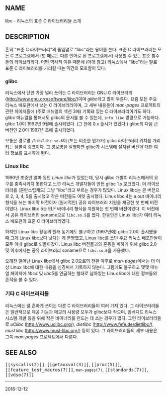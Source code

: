 ## NAME

libc - 리눅스의 표준 C 라이브러리들 소개

## DESCRIPTION

흔히 "표준 C 라이브러리"의 줄임말로 "libc"라는 용어를 쓴다. 표준 C 라이브러리는 모든 C 프로그램에서 (또 때로는 다른 언어로 된 프로그램에서) 사용할 수 있는 표준 함수들의 라이브러리다. 어떤 역사적 이유 때문에 (아래 참고) 리눅스에서 "libc"라는 말로 표준 C 라이브러리를 가리킬 때는 약간의 모호함이 있다.

### glibc

리눅스에서 단연 가장 널리 쓰이는 C 라이브러리는 GNU C 라이브러리(http://www.gnu.org/software/libc/)이며 *glibc*라고 많이 부른다. 요즘 모든 주요 리눅스 배포판에서 쓰는 C 라이브러리이며, 그 세부 내용들이 *man-pages* 프로젝트의 관련 페이지들에 (주로 매뉴얼의 섹션 3에) 기록돼 있는 C 라이브러리이기도 하다. glibc 매뉴얼을 통해서도 glibc의 문서를 볼 수 있는데, `info libc` 명령으로 가능하다. glibc 1.0이 1992년 9월에 출시되었다. (그 전에 0.x 출시가 있었다.) glibc의 다음 큰 버전인 2.0이 1997년 초에 출시되었다.

보통은 경로명 `/lib/libc.so.6`이 (또는 비슷한 뭔가가) glibc 라이브러리 위치를 가리키는 심볼릭 링크이다. 그 경로명을 실행하면 glibc가 시스템에 설치된 버전에 대한 여러 정보를 표시하게 된다.

### Linux libc

1990년 초중반 얼마 동안 *Linux libc*가 있었는데, 당시 glibc 개발이 리눅스에서의 요구를 충족시키지 못한다고 느낀 리눅스 개발자들이 만든 glibc 1.x 포크였다. 이 라이브러리를 (혼란스럽게도) 그냥 "libc"라고 부르는 경우가 많았다. Linux libc는 큰 버전으로 2, 3, 4, 5를 출시했고 작은 버전들도 여럿 출시했다. Linux libc 4는 a.out 바이너리 형식을 쓰는 마지막 버전이자 (원시적인) 공유 라이브러리 지원을 제공한 첫 번째 버전이었다. Linux libc 5는 ELF 바이너리 형식을 지원하는 첫 번째 버전이었다. 이 버전에서 공유 라이브러리 soname으로 `libc.so.5`를 썼다. 한동안은 Linux libc가 여러 리눅스 배포판의 표준 C 라이브러리였다.

하지만 Linux libc 활동의 원래 동기에도 불구하고 (1997년에) glibc 2.0이 출시됐을 때 그게 Linux libc보다 낫다는 게 분명했고, Linux libc를 쓰던 주요 리눅스 배포판들이 모두 이내 glibc로 되돌아갔다. Linux libc 버전들과의 혼동을 피하기 위해 glibc 2.0 및 이후에서는 공유 라이브러리 soname으로 `libc.so.6`을 사용했다.

오래전 일어난 Linux libc에서 glibc 2.0으로의 전환 이후로 *man-pages*에서는 더 이상 Linux libc에 대한 내용을 신경써서 기록하지 않는다. 그럼에도 불구하고 몇몇 매뉴얼 페이지에 *libc4* 및 *libc5*를 언급하는 형태로 남아있는 Linux libc에 대한 정보들의 흔적을 볼 수 있다.

### 기타 C 라이브러리들

리눅스에는 덜 흔하게 쓰이는 다른 C 라이브러리들이 여러 가지 있다. 그 라이브러리들은 일반적으로 제공 기능과 메모리 사용량 모두가 glibc보다 작으며, 임베디드 리눅스 시스템 개발 등을 위해 작은 바이너리를 만드는 데 쓰는 경우가 많다. 그런 라이브러리들로 *uClibc* (http://www.uclibc.org/), *dietlibc* (http://www.fefe.de/dietlibc/), *musl libc* (http://www.musl-libc.org/) 등이 있다. 그 라이브러리들의 세부 내용은 그쪽 *man-pages* 프로젝트에서 다룬다.

## SEE ALSO

<tt>[[syscalls(2)]]</tt>, <tt>[[getauxval(3)]]</tt>, <tt>[[proc(5)]]</tt>, <tt>[[feature_test_macros(7)]]</tt>, `man-pages(7)`, <tt>[[standards(7)]]</tt>, <tt>[[vdso(7)]]</tt>

----

2016-12-12
